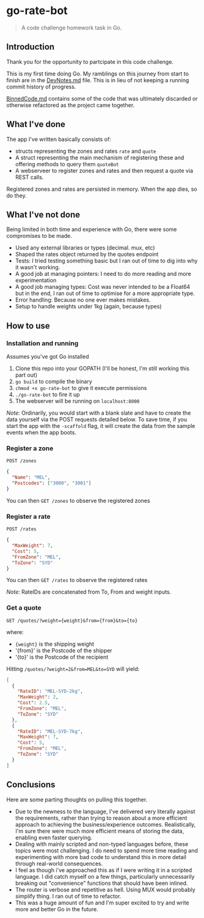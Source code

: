 # go-rate-bot

> A code challenge homework task in Go.

## Introduction

Thank you for the opportunity to partcipate in this code challenge.

This is my first time doing Go. My ramblings on this journey from start to finish are in the [DevNotes.md](https://github.com/delxa/go-rate-bot/blob/master/DevNotes.md "Might want to find a comfortable chair.") file. This is in lieu of not keeping a running commit history of progress.

[BinnedCode.md](https://github.com/delxa/go-rate-bot/blob/master/BinnedCode.md "No promises that it won't make you stab your own eyes.") contains some of the code that was ultimately discarded or otherwise refactored as the project came together.


## What I've done

The app I've written basically consists of:

- structs representing the zones and rates `rate` and `quote`
- A struct representing the main mechanism of registering these and offering methods to query them `quoteBot`
- A webserveer to register zones and rates and then request a quote via REST calls.

Registered zones and rates are persisted in memory. When the app dies, so do they.

## What I've not done

Being limited in both time and experience with Go, there were some compromises to be made.

- Used any external libraries or types (decimal. mux, etc)
- Shaped the rates object returned by the quotes endpoint
- Tests: I tried testing something basic but I ran out of time to dig into why it wasn't working.
- A good job at managing pointers: I need to do more reading and more experimentation
- A good job managing types: Cost was never intended to be a Float64 but in the end, I ran out of time to optimise for a more appropriate type.
- Error handling: Because no one ever makes mistakes.
- Setup to handle weights under 1kg (again, because types) 

## How to use

### Installation and running

Assumes you've got Go installed

1. Clone this repo into your GOPATH (I'll be honest, I'm still working this part out)
2. `go build` to compile the binary
3. `chmod +x go-rate-bot` to give it execute permissions
4. `./go-rate-bot` to fire it up
5. The webserver will be running on `localhost:8000`

*Note:* Ordinarily, you would start with a blank slate and have to create the data yourself via the POST requests detailed below. To save time, if you start the app with the `-scaffold` flag, it will create the data from the sample events when the app boots. 

### Register a zone

`POST /zones`

```json
{
  "Name": "MEL",
  "Postcodes": ["3000", "3001"]
}
```

You can then `GET /zones` to observe the registered zones


### Register a rate

`POST /rates`

```json
{
  "MaxWeight": 7,
  "Cost": 5,
  "FromZone": "MEL",
  "ToZone": "SYD"
}
```

You can then `GET /rates` to observe the registered rates

*Note:* RateIDs are concatenated from To, From and weight inputs.


### Get a quote

`GET /quotes/?weight={weight}&from={from}&to={to}`

where:

- `{weight}` is the shipping weight
- '{from}' is the Postcode of the shipper
- '{to}' is the Postcode of the recipient

Hitting `/quotes/?weight=2&from=MEL&to=SYD` will yield:

```json
[
  {
    "RateID": "MEL-SYD-2kg",
    "MaxWeight": 2,
    "Cost": 2.5,
    "FromZone": "MEL",
    "ToZone": "SYD"
  },
  {
    "RateID": "MEL-SYD-7kg",
    "MaxWeight": 7,
    "Cost": 5,
    "FromZone": "MEL",
    "ToZone": "SYD"
  }
]
```

## Conclusions

Here are some parting thoughts on pulling this together.

- Due to the newness to the language, I've delivered very literally against the requirements, rather than trying to reason about a more efficient approach to achieving the business/experience outcomes. Realistically, I'm sure there were much more efficient means of storing the data, enabling even faster querying.
- Dealing with mainly scripted and non-typed languages before, these topics were most challenging. I do need to spend more time reading and experimenting with more bad code to understand this in more detail through real-world consequences.
- I feel as though i've approached this as if I were writing it in a scripted language. I did catch myself on a few things, particularly unnecessarily breaking out "convenience" functions that should have been inlined.
- The router is verbose and repetitive as hell. Using MUX would probably simplify thing. I ran out of time to refactor.
- This was a huge amount of fun and I'm super excited to try and write more and better Go in the future.